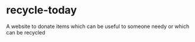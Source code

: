 # recycle-today
A website to donate items which can be useful to someone needy or which can be recycled
